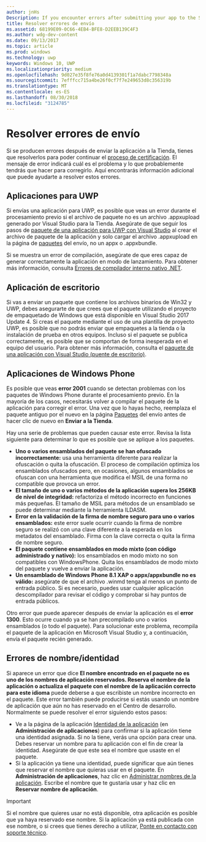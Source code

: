 ```yaml
---
author: jnHs
Description: If you encounter errors after submitting your app to the Store, you must resolve them in order to continue the certification process.
title: Resolver errores de envío
ms.assetid: 68199E09-0C66-4EB4-BFE8-D2EEB139C4F3
ms.author: wdg-dev-content
ms.date: 09/13/2017
ms.topic: article
ms.prod: windows
ms.technology: uwp
keywords: Windows 10, UWP
ms.localizationpriority: medium
ms.openlocfilehash: 9d027e35f8fe76a0d4139301f1a7dabc7798348a
ms.sourcegitcommit: 7efffcc715a4be26f0cf7f7e249653d8c356319b
ms.translationtype: MT
ms.contentlocale: es-ES
ms.lasthandoff: 08/30/2018
ms.locfileid: "3124785"
---
```

# <a name="resolve-submission-errors"></a>Resolver errores de envío

Si se producen errores después de enviar la aplicación a la Tienda, tienes que resolverlos para poder continuar el [proceso de certificación](the-app-certification-process.md). El mensaje de error indicará cuál es el problema y lo que probablemente tendrás que hacer para corregirlo. Aquí encontrarás información adicional que puede ayudarte a resolver estos errores.

## <a name="uwp-apps"></a>Aplicaciones para UWP

Si envías una aplicación para UWP, es posible que veas un error durante el procesamiento previo si el archivo de paquete no es un archivo .appxupload generado por Visual Studio para la Tienda. Asegúrate de que seguir los pasos de [paquete de una aplicación para UWP con Visual Studio](../packaging/packaging-uwp-apps.md) al crear el archivo de paquete de la aplicación y solo cargar el archivo .appxupload en la página de [paquetes](upload-app-packages.md) del envío, no un appx o .appxbundle.

Si se muestra un error de compilación, asegúrate de que eres capaz de generar correctamente la aplicación en modo de lanzamiento. Para obtener más información, consulta [Errores de compilador interno nativo .NET](http://go.microsoft.com/fwlink/p/?LinkID=613098).

## <a name="desktop-application"></a>Aplicación de escritorio

Si vas a enviar un paquete que contiene los archivos binarios de Win32 y UWP, debes asegurarte de que crees que el paquete utilizando el proyecto de empaquetado de Windows que está disponible en Visual Studio 2017 Update 4. Si creas el paquete mediante el uso de una plantilla de proyecto UWP, es posible que no podrás enviar que empaquetes a la tienda o la instalación de prueba en otros equipos. Incluso si el paquete se publica correctamente, es posible que se comportan de forma inesperada en el equipo del usuario. Para obtener más información, consulta el [paquete de una aplicación con Visual Studio (puente de escritorio)]( https://docs.microsoft.com/windows/uwp/porting/desktop-to-uwp-packaging-dot-net).

## <a name="windows-phone-apps"></a>Aplicaciones de Windows Phone

Es posible que veas **error 2001** cuando se detectan problemas con los paquetes de Windows Phone durante el procesamiento previo. En la mayoría de los casos, necesitarás volver a compilar el paquete de la aplicación para corregir el error. Una vez que lo hayas hecho, reemplaza el paquete antiguo por el nuevo en la página [Paquetes](upload-app-packages.md) del envío antes de hacer clic de nuevo en **Enviar a la Tienda**.

Hay una serie de problemas que pueden causar este error. Revisa la lista siguiente para determinar lo que es posible que se aplique a los paquetes.

-   **Uno o varios ensamblados del paquete se han ofuscado incorrectamente:** usa una herramienta diferente para realizar la ofuscación o quita la ofuscación. El proceso de compilación optimiza los ensamblados ofuscados pero, en ocasiones, algunos ensamblados se ofuscan con una herramienta que modifica el MSIL de una forma no compatible que provoca un error.
-   **El tamaño de uno o varios métodos de la aplicación supera los 256KB de nivel de integridad:** refactoriza el método incorrecto en funciones más pequeñas. El tamaño de MSIL para métodos de un ensamblado se puede determinar mediante la herramienta ILDASM.
-   **Error en la validación de la firma de nombre seguro para uno o varios ensamblados:** este error suele ocurrir cuando la firma de nombre seguro se realizó con una clave diferente a la esperada en los metadatos del ensamblado. Firma con la clave correcta o quita la firma de nombre seguro.
-   **El paquete contiene ensamblados en modo mixto (con código administrado y nativo):** los ensamblados en modo mixto no son compatibles con WindowsPhone. Quita los ensamblados de modo mixto del paquete y vuelve a enviar la aplicación.
-   **Un ensamblado de Windows Phone 8.1 XAP o appx/appxbundle no es válido:** asegúrate de que el archivo .winmd tenga al menos un punto de entrada público. Si es necesario, puedes usar cualquier aplicación descompilador para revisar el código y comprobar si hay puntos de entrada públicos.

Otro error que puede aparecer después de enviar la aplicación es el **error 1300**. Esto ocurre cuando ya se han precompilado uno o varios ensamblados (o todo el paquete). Para solucionar este problema, recompila el paquete de la aplicación en Microsoft Visual Studio y, a continuación, envía el paquete recién generado.

## <a name="nameidentity-errors"></a>Errores de nombre/identidad

Si aparece un error que dice **El nombre encontrado en el paquete no es uno de los nombres de aplicación reservados. Reserva el nombre de la aplicación o actualiza el paquete con el nombre de la aplicación correcto para este idioma** puede deberse a que escribiste un nombre incorrecto en el paquete. Este error también puede producirse si estás usando un nombre de aplicación que aún no has reservado en el Centro de desarrollo. Normalmente se puede resolver el error siguiendo estos pasos:

- Ve a la página de la aplicación [Identidad de la aplicación](view-app-identity-details.md) (en **Administración de aplicaciones**) para confirmar si la aplicación tiene una identidad asignada. Si no la tiene, verás una opción para crear una. Debes reservar un nombre para tu aplicación con el fin de crear la identidad. Asegúrate de que este sea el nombre que usaste en el paquete.
- Si la aplicación ya tiene una identidad, puede significar que aún tienes que reservar el nombre que quieras usar en el paquete. En **Administración de aplicaciones**, haz clic en [Administrar nombres de la aplicación](manage-app-names.md). Escribe el nombre que te gustaría usar y haz clic en **Reservar nombre de aplicación**.

> [!IMPORTANT]
>  Si el nombre que quieres usar no está disponible, otra aplicación es posible que ya haya reservado ese nombre. Si la aplicación ya está publicada con ese nombre, o si crees que tienes derecho a utilizar, [Ponte en contacto con soporte técnico](https://go.microsoft.com/fwlink/p/?LinkId=331509).  

 

 




